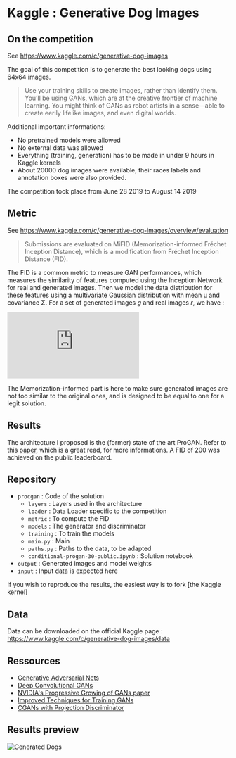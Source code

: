 # Kaggle : Generative Dog Images

## On the competition 

See https://www.kaggle.com/c/generative-dog-images

The goal of this competition is to generate the best looking dogs using 64x64 images.

> Use your training skills to create images, rather than identify them. You’ll be using GANs, which are at the creative frontier of machine learning. You might think of GANs as robot artists in a sense—able to create eerily lifelike images, and even digital worlds.

Additional important informations:
- No pretrained models were allowed
- No external data was allowed
- Everything (training, generation) has to be made in under 9 hours in Kaggle kernels
- About 20000 dog images were available, their races labels and annotation boxes were also provided.

The competition took place from June 28 2019 to August 14 2019

## Metric

See https://www.kaggle.com/c/generative-dog-images/overview/evaluation

> Submissions are evaluated on MiFID (Memorization-informed Fréchet Inception Distance), which is a modification from Fréchet Inception Distance (FID).

The FID is a common metric to measure GAN performances, which measures the similarity of features computed using the Inception Network for real and generated images. Then we model the data distribution for these features using a multivariate Gaussian distribution with mean µ and covariance Σ. For a set of generated images $g$ and real images $r$, we have :

![equation](https://latex.codecogs.com/gif.latex?%5Ctext%7BFID%7D%20%3D%20%7C%7C%5Cmu_r%20-%20%5Cmu_g%7C%7C%5E2%20&plus;%20%5Ctext%7BTr%7D%20%28%5CSigma_r%20&plus;%20%5CSigma_g%20-%202%20%28%5CSigma_r%20%5CSigma_g%29%5E%7B1/2%7D%29)

The Memorization-informed part is here to make sure generated images are not too similar to the original ones, and is designed to be equal to one for a legit solution.

## Results

The architecture I proposed is the (former) state of the art ProGAN. Refer to this [paper](https://research.nvidia.com/publication/2017-10_Progressive-Growing-of), which is a great read, for more informations.
A FID of 200 was achieved on the public leaderboard.

## Repository 

- `procgan` : Code of the solution
  - `layers` : Layers used in the architecture
  - `loader` : Data Loader specific to the competition
  - `metric` : To compute the FID
  - `models` : The generator and discriminator
  - `training` : To train the models
  - `main.py` : Main
  - `paths.py` : Paths to the data, to be adapted
  - `conditional-progan-30-public.ipynb` : Solution notebook
- `output` : Generated images and model weights
- `input` : Input data is expected here

If you wish to reproduce the results, the easiest way is to fork [the Kaggle kernel]

## Data

Data can be downloaded on the official Kaggle page : https://www.kaggle.com/c/generative-dog-images/data

## Ressources

- [Generative Adversarial Nets](https://arxiv.org/pdf/1406.2661.pdf)
- [Deep Convolutional GANs](https://arxiv.org/pdf/1511.06434.pdf)
- [NVIDIA's Progressive Growing of GANs paper](https://research.nvidia.com/publication/2017-10_Progressive-Growing-of)
- [Improved Techniques for Training GANs](https://arxiv.org/pdf/1606.03498.pdf)
- [CGANs with Projection Discriminator](https://arxiv.org/pdf/1802.05637.pdf)

## Results preview

![Generated Dogs](http://playagricola.com/Kaggle/dogs381419.png)
